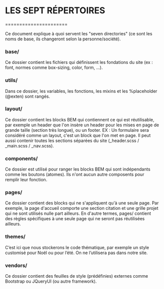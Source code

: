 # LES SEPT RÉPERTOIRES
======================

Ce document explique à quoi servent les "seven directories" (ce sont les noms de base, ils changeront selon la personne/société).

### base/
Ce dossier contient les fichiers qui définissent les fondations du site (ex : font, normes comme box-sizing, color, form, ...).

### utils/
Dans ce dossier, les variables, les fonctions, les mixins et les %placeholder (@exten) sont rangés.

### layout/
Ce dossier contient les blocks BEM qui contiennent ce qui est réutilisable, par exemple un header que l'on insère un header pour les mises en page de grande taille (section très longue), ou un footer.
EX : Un formulaire sera considéré comme un layout, c'est un block que l'on met en page.
Il peut aussi contenir toutes les sections séparées du site (_header.scss / _main.scss / _nav.scss).

### components/
Ce dossier est utilisé pour ranger les blocks BEM qui sont indépendants comme les boutons (atomes). Ils n'ont aucun autre composents pour remplir leur fonction.

### pages/
Ce dossier contient des blocks qui ne s'appliquent qu'à une seule page. Par exemple, la page d'accueil comporte une section citation et une grille projet qui ne sont utilisés nulle part ailleurs. En d'autre termes, pages/ contient des règles spécifiques à une seule page qui ne seront pas réutilisées ailleurs.

### themes/
C’est ici que nous stockerons le code thématique, par exemple un style customisé pour Noël ou pour l’été. On ne l’utilisera pas dans notre site.

### vendors/
Ce dossier contient des feuilles de style (prédéfinies) externes comme Bootstrap ou JQueryUI (ou autre framework).
